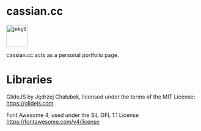 # cassian.cc
<img alt="jekyll" height="56" src="https://cdn.jsdelivr.net/npm/@intergrav/devins-badges@3/assets/cozy/built-with/jekyll_vector.svg">

cassian.cc acts as a personal portfolio page.

# Libraries
GlideJS by Jędrzej Chałubek, licensed under the terms of the MIT License: https://glidejs.com

Font Awesome 4, used under the SIL OFL 1.1 License https://fontawesome.com/v4/license
